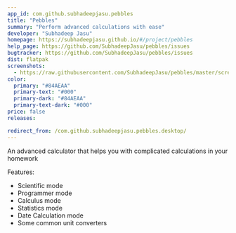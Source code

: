 ```yaml
---
app_id: com.github.subhadeepjasu.pebbles
title: "Pebbles"
summary: "Perform advanced calculations with ease"
developer: "Subhadeep Jasu"
homepage: https://subhadeepjasu.github.io/#/project/pebbles
help_page: https://github.com/SubhadeepJasu/pebbles/issues
bugtracker: https://github.com/SubhadeepJasu/pebbles/issues
dist: flatpak
screenshots:
  - https://raw.githubusercontent.com/SubhadeepJasu/pebbles/master/screenshots/Screenshot-Scientific.png
color:
  primary: "#84AEAA"
  primary-text: "#000"
  primary-dark: "#84AEAA"
  primary-text-dark: "#000"
price: false
releases:

redirect_from: /com.github.subhadeepjasu.pebbles.desktop/
---
```


<p>An advanced calculator that helps you with complicated calculations in your homework</p>
<p>Features:</p>
<ul>
<li>Scientific mode</li>
<li>Programmer mode</li>
<li>Calculus mode</li>
<li>Statistics mode</li>
<li>Date Calculation mode</li>
<li>Some common unit converters</li>
</ul>